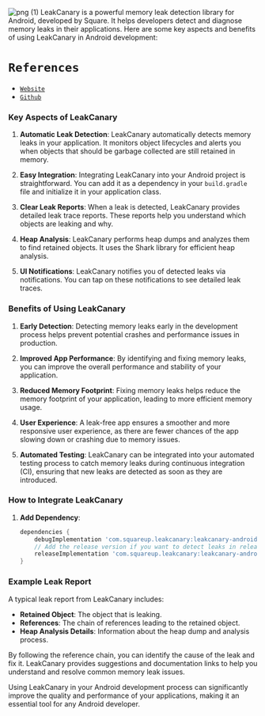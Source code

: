 ![png (1)](https://github.com/devrath/RunTracer/assets/1456191/736fe5c6-4990-4f1b-9d5a-ab1e767ea960)
LeakCanary is a powerful memory leak detection library for Android, developed by Square. It helps developers detect and diagnose memory leaks in their applications. Here are some key aspects and benefits of using LeakCanary in Android development:

# `References`
* [`Website`](https://square.github.io/leakcanary/)
* [`Github`](https://github.com/square/leakcanary)

### Key Aspects of LeakCanary

1. **Automatic Leak Detection**: LeakCanary automatically detects memory leaks in your application. It monitors object lifecycles and alerts you when objects that should be garbage collected are still retained in memory.

2. **Easy Integration**: Integrating LeakCanary into your Android project is straightforward. You can add it as a dependency in your `build.gradle` file and initialize it in your application class.

3. **Clear Leak Reports**: When a leak is detected, LeakCanary provides detailed leak trace reports. These reports help you understand which objects are leaking and why.

4. **Heap Analysis**: LeakCanary performs heap dumps and analyzes them to find retained objects. It uses the Shark library for efficient heap analysis.

5. **UI Notifications**: LeakCanary notifies you of detected leaks via notifications. You can tap on these notifications to see detailed leak traces.

### Benefits of Using LeakCanary

1. **Early Detection**: Detecting memory leaks early in the development process helps prevent potential crashes and performance issues in production.

2. **Improved App Performance**: By identifying and fixing memory leaks, you can improve the overall performance and stability of your application.

3. **Reduced Memory Footprint**: Fixing memory leaks helps reduce the memory footprint of your application, leading to more efficient memory usage.

4. **User Experience**: A leak-free app ensures a smoother and more responsive user experience, as there are fewer chances of the app slowing down or crashing due to memory issues.

5. **Automated Testing**: LeakCanary can be integrated into your automated testing process to catch memory leaks during continuous integration (CI), ensuring that new leaks are detected as soon as they are introduced.

### How to Integrate LeakCanary
1. **Add Dependency**:
   ```groovy
   dependencies {
       debugImplementation 'com.squareup.leakcanary:leakcanary-android:2.x'
       // Add the release version if you want to detect leaks in release builds
       releaseImplementation 'com.squareup.leakcanary:leakcanary-android-release:2.x'
   }
   ```

### Example Leak Report

A typical leak report from LeakCanary includes:
- **Retained Object**: The object that is leaking.
- **References**: The chain of references leading to the retained object.
- **Heap Analysis Details**: Information about the heap dump and analysis process.

By following the reference chain, you can identify the cause of the leak and fix it. LeakCanary provides suggestions and documentation links to help you understand and resolve common memory leak issues.

Using LeakCanary in your Android development process can significantly improve the quality and performance of your applications, making it an essential tool for any Android developer.